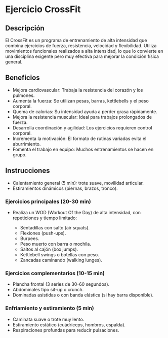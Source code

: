 # Ejercicio CrossFit

## Descripción  
El CrossFit es un programa de entrenamiento de alta intensidad que combina ejercicios de fuerza, resistencia, velocidad y flexibilidad. Utiliza movimientos funcionales realizados a alta intensidad, lo que lo convierte en una disciplina exigente pero muy efectiva para mejorar la condición física general.

## Beneficios

 + Mejora cardiovascular: Trabaja la resistencia del corazón y los pulmones.  
 + Aumenta la fuerza: Se utilizan pesas, barras, kettlebells y el peso corporal.  
 + Quema de calorías: Su intensidad ayuda a perder grasa rápidamente.  
 + Mejora la resistencia muscular: Ideal para trabajos prolongados de fuerza.  
 + Desarrolla coordinación y agilidad: Los ejercicios requieren control corporal.  
 + Incrementa la motivación: El formato de rutinas variadas evita el aburrimiento.  
 + Fomenta el trabajo en equipo: Muchos entrenamientos se hacen en grupo.

## Instrucciones

 + Calentamiento general (5 min): trote suave, movilidad articular.  
 + Estiramientos dinámicos (piernas, brazos, tronco).

### Ejercicios principales (20-30 min)

+ Realiza un WOD (Workout Of the Day) de alta intensidad, con repeticiones y tiempo limitado:

  + Sentadillas con salto (air squats).  
  + Flexiones (push-ups).  
  + Burpees.  
  + Peso muerto con barra o mochila.  
  + Saltos al cajón (box jumps).  
  + Kettlebell swings o botellas con peso.  
  + Zancadas caminando (walking lunges).

### Ejercicios complementarios (10-15 min)

 + Plancha frontal (3 series de 30-60 segundos).  
 + Abdominales tipo sit-up o crunch.  
 + Dominadas asistidas o con banda elástica (si hay barra disponible).

### Enfriamiento y estiramiento (5 min)

 + Caminata suave o trote muy lento.  
 + Estiramiento estático (cuádriceps, hombros, espalda).  
 + Respiraciones profundas para reducir pulsaciones.
